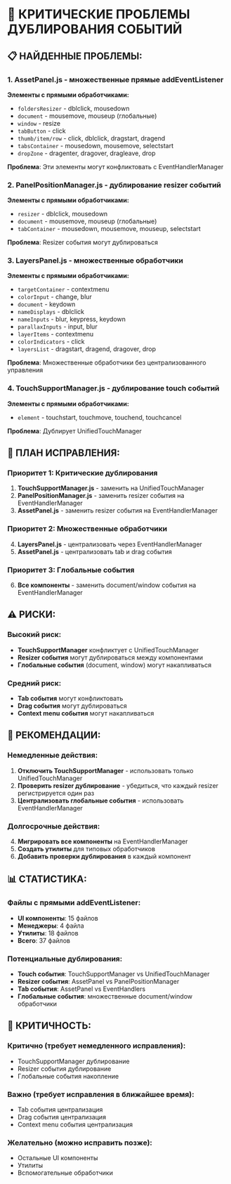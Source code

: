 # 🚨 КРИТИЧЕСКИЕ ПРОБЛЕМЫ ДУБЛИРОВАНИЯ СОБЫТИЙ

## 📋 **НАЙДЕННЫЕ ПРОБЛЕМЫ:**

### **1. AssetPanel.js - множественные прямые addEventListener**
**Элементы с прямыми обработчиками:**
- `foldersResizer` - dblclick, mousedown
- `document` - mousemove, mouseup (глобальные)
- `window` - resize
- `tabButton` - click
- `thumb/item/row` - click, dblclick, dragstart, dragend
- `tabsContainer` - mousedown, mousemove, selectstart
- `dropZone` - dragenter, dragover, dragleave, drop

**Проблема**: Эти элементы могут конфликтовать с EventHandlerManager

### **2. PanelPositionManager.js - дублирование resizer событий**
**Элементы с прямыми обработчиками:**
- `resizer` - dblclick, mousedown
- `document` - mousemove, mouseup (глобальные)
- `tabContainer` - mousedown, mousemove, mouseup, selectstart

**Проблема**: Resizer события могут дублироваться

### **3. LayersPanel.js - множественные обработчики**
**Элементы с прямыми обработчиками:**
- `targetContainer` - contextmenu
- `colorInput` - change, blur
- `document` - keydown
- `nameDisplays` - dblclick
- `nameInputs` - blur, keypress, keydown
- `parallaxInputs` - input, blur
- `layerItems` - contextmenu
- `colorIndicators` - click
- `layersList` - dragstart, dragend, dragover, drop

**Проблема**: Множественные обработчики без централизованного управления

### **4. TouchSupportManager.js - дублирование touch событий**
**Элементы с прямыми обработчиками:**
- `element` - touchstart, touchmove, touchend, touchcancel

**Проблема**: Дублирует UnifiedTouchManager

## 🔧 **ПЛАН ИСПРАВЛЕНИЯ:**

### **Приоритет 1: Критические дублирования**
1. **TouchSupportManager.js** - заменить на UnifiedTouchManager
2. **PanelPositionManager.js** - заменить resizer события на EventHandlerManager
3. **AssetPanel.js** - заменить resizer события на EventHandlerManager

### **Приоритет 2: Множественные обработчики**
4. **LayersPanel.js** - централизовать через EventHandlerManager
5. **AssetPanel.js** - централизовать tab и drag события

### **Приоритет 3: Глобальные события**
6. **Все компоненты** - заменить document/window события на EventHandlerManager

## ⚠️ **РИСКИ:**

### **Высокий риск:**
- **TouchSupportManager** конфликтует с UnifiedTouchManager
- **Resizer события** могут дублироваться между компонентами
- **Глобальные события** (document, window) могут накапливаться

### **Средний риск:**
- **Tab события** могут конфликтовать
- **Drag события** могут дублироваться
- **Context menu события** могут накапливаться

## 🎯 **РЕКОМЕНДАЦИИ:**

### **Немедленные действия:**
1. **Отключить TouchSupportManager** - использовать только UnifiedTouchManager
2. **Проверить resizer дублирование** - убедиться, что каждый resizer регистрируется один раз
3. **Централизовать глобальные события** - использовать EventHandlerManager

### **Долгосрочные действия:**
4. **Мигрировать все компоненты** на EventHandlerManager
5. **Создать утилиты** для типовых обработчиков
6. **Добавить проверки дублирования** в каждый компонент

## 📊 **СТАТИСТИКА:**

### **Файлы с прямыми addEventListener:**
- **UI компоненты**: 15 файлов
- **Менеджеры**: 4 файла  
- **Утилиты**: 18 файлов
- **Всего**: 37 файлов

### **Потенциальные дублирования:**
- **Touch события**: TouchSupportManager vs UnifiedTouchManager
- **Resizer события**: AssetPanel vs PanelPositionManager
- **Tab события**: AssetPanel vs EventHandlers
- **Глобальные события**: множественные document/window обработчики

## 🚨 **КРИТИЧНОСТЬ:**

### **Критично (требует немедленного исправления):**
- TouchSupportManager дублирование
- Resizer события дублирование
- Глобальные события накопление

### **Важно (требует исправления в ближайшее время):**
- Tab события централизация
- Drag события централизация
- Context menu события централизация

### **Желательно (можно исправить позже):**
- Остальные UI компоненты
- Утилиты
- Вспомогательные обработчики
